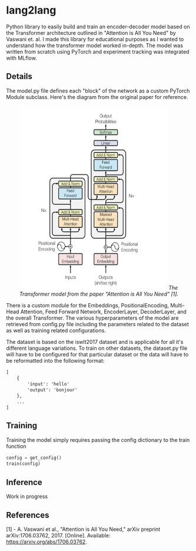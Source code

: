 # lang2lang

Python library to easily build and train an encoder-decoder model based on the Transformer architecture outlined in "Attention is All You Need" by Vaswani et. al. I made this library for educational purposes as I wanted to understand
how the transformer model worked in-depth. The model was written from scratch using PyTorch and experiment tracking was integrated with MLflow.

## Details

The model.py file defines each "block" of the network as a custom PyTorch Module subclass. Here's
the diagram from the original paper for reference.

<p align="center">
    <img src="transformer.png" alt="Transformer model" width="400" height="500">
    <i>The Transformer model from the paper "Attention is All You Need" [1].</i>
</p>

There is a custom module for the Embeddings, PositionalEncoding, Multi-Head Attention, Feed Forward Network,
EncoderLayer, DecoderLayer, and the overall Transformer. The various hyperparameters of the model are retrieved
from config.py file including the parameters related to the dataset as well as training related configurations.

The dataset is based on the iswlt2017 dataset and is applicable for all it's different language variations. To train
on other datasets, the dataset.py file will have to be configured for that particular dataset or the data will have to
be reformatted into the following format:

```
[
    {
        'input': 'hello'
        'output': 'bonjour'
    },
    ...
]
```

## Training

Training the model simply requires passing the config dictionary to the train function

```python
config = get_config()
train(config)
```

## Inference

Work in progress

## References

[1] - A. Vaswani et al., "Attention is All You Need," arXiv preprint arXiv:1706.03762, 2017. [Online]. Available: https://arxiv.org/abs/1706.03762.
